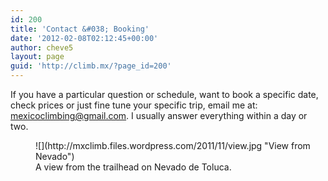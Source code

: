 ```yaml
---
id: 200
title: 'Contact &#038; Booking'
date: '2012-02-08T02:12:45+00:00'
author: cheve5
layout: page
guid: 'http://climb.mx/?page_id=200'
---
```


If you have a particular question or schedule, want to book a specific date, check prices or just fine tune your specific trip, email me at: mexicoclimbing@gmail.com. I usually answer everything within a day or two.

<figure class="wp-caption alignnone" style="width: 480px">![](http://mxclimb.files.wordpress.com/2011/11/view.jpg "View from Nevado")<figcaption class="wp-caption-text">A view from the trailhead on Nevado de Toluca.</figcaption></figure>